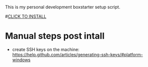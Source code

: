 This is my personal development boxstarter setup script. 


#[CLICK TO INSTALL](http://boxstarter.org/package/nr/url?https://raw.githubusercontent.com/Mpdreamz/my-boxstarter/master/boxstarter.txt)


# Manual steps post intall

- create SSH keys on the machine:
https://help.github.com/articles/generating-ssh-keys/#platform-windows
